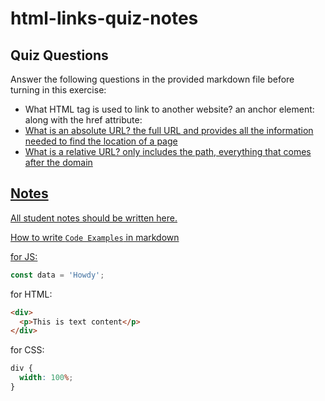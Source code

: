 # html-links-quiz-notes

## Quiz Questions

Answer the following questions in the provided markdown file before turning in this exercise:

- What HTML tag is used to link to another website?
  an anchor element: <a> along with the href attribute: <a href="">
- What is an absolute URL?
  the full URL and provides all the information needed to find the location of a page
- What is a relative URL?
  only includes the path, everything that comes after the domain

## Notes

All student notes should be written here.

How to write `Code Examples` in markdown

for JS:

```javascript
const data = 'Howdy';
```

for HTML:

```html
<div>
  <p>This is text content</p>
</div>
```

for CSS:

```css
div {
  width: 100%;
}
```
